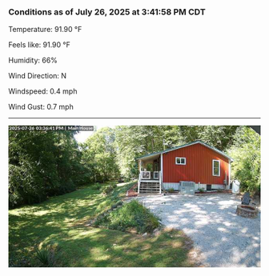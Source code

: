 ### Conditions as of July 26, 2025 at 3:41:58 PM CDT 

Temperature: 91.90 &deg;F

Feels like: 91.90 &deg;F

Humidity: 66%

Wind Direction: N

Windspeed: 0.4 mph

Wind Gust: 0.7 mph

---

<img src="./images/latest.jpeg"/>

